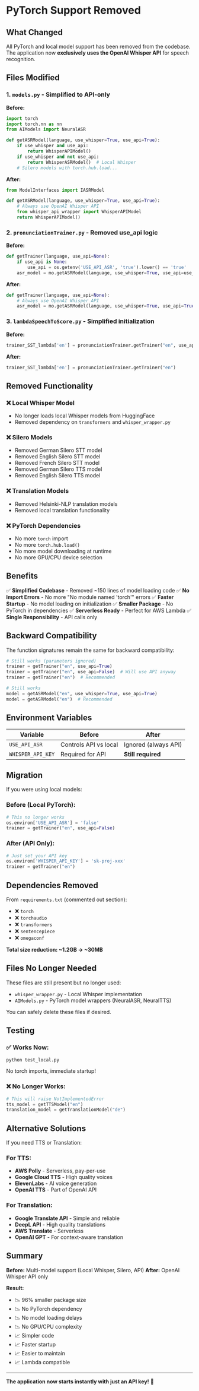 # PyTorch Support Removed

## What Changed

All PyTorch and local model support has been removed from the codebase. The application now **exclusively uses the OpenAI Whisper API** for speech recognition.

## Files Modified

### 1. **`models.py`** - Simplified to API-only

**Before:**

```python
import torch
import torch.nn as nn
from AIModels import NeuralASR

def getASRModel(language, use_whisper=True, use_api=True):
    if use_whisper and use_api:
        return WhisperAPIModel()
    if use_whisper and not use_api:
        return WhisperASRModel()  # Local Whisper
    # Silero models with torch.hub.load...
```

**After:**

```python
from ModelInterfaces import IASRModel

def getASRModel(language, use_whisper=True, use_api=True):
    # Always use OpenAI Whisper API
    from whisper_api_wrapper import WhisperAPIModel
    return WhisperAPIModel()
```

### 2. **`pronunciationTrainer.py`** - Removed use_api logic

**Before:**

```python
def getTrainer(language, use_api=None):
    if use_api is None:
        use_api = os.getenv('USE_API_ASR', 'true').lower() == 'true'
    asr_model = mo.getASRModel(language, use_whisper=True, use_api=use_api)
```

**After:**

```python
def getTrainer(language, use_api=None):
    # Always use OpenAI Whisper API
    asr_model = mo.getASRModel(language, use_whisper=True, use_api=True)
```

### 3. **`lambdaSpeechToScore.py`** - Simplified initialization

**Before:**

```python
trainer_SST_lambda['en'] = pronunciationTrainer.getTrainer("en", use_api=True)
```

**After:**

```python
trainer_SST_lambda['en'] = pronunciationTrainer.getTrainer("en")
```

## Removed Functionality

### ❌ Local Whisper Model

-   No longer loads local Whisper models from HuggingFace
-   Removed dependency on `transformers` and `whisper_wrapper.py`

### ❌ Silero Models

-   Removed German Silero STT model
-   Removed English Silero STT model
-   Removed French Silero STT model
-   Removed German Silero TTS model
-   Removed English Silero TTS model

### ❌ Translation Models

-   Removed Helsinki-NLP translation models
-   Removed local translation functionality

### ❌ PyTorch Dependencies

-   No more `torch` import
-   No more `torch.hub.load()`
-   No more model downloading at runtime
-   No more GPU/CPU device selection

## Benefits

✅ **Simplified Codebase** - Removed ~150 lines of model loading code
✅ **No Import Errors** - No more "No module named 'torch'" errors
✅ **Faster Startup** - No model loading on initialization
✅ **Smaller Package** - No PyTorch in dependencies
✅ **Serverless Ready** - Perfect for AWS Lambda
✅ **Single Responsibility** - API calls only

## Backward Compatibility

The function signatures remain the same for backward compatibility:

```python
# Still works (parameters ignored)
trainer = getTrainer("en", use_api=True)
trainer = getTrainer("en", use_api=False)  # Will use API anyway
trainer = getTrainer("en")  # Recommended

# Still works
model = getASRModel("en", use_whisper=True, use_api=True)
model = getASRModel("en")  # Recommended
```

## Environment Variables

| Variable          | Before                | After                |
| ----------------- | --------------------- | -------------------- |
| `USE_API_ASR`     | Controls API vs local | Ignored (always API) |
| `WHISPER_API_KEY` | Required for API      | **Still required**   |

## Migration

If you were using local models:

### Before (Local PyTorch):

```python
# This no longer works
os.environ['USE_API_ASR'] = 'false'
trainer = getTrainer("en", use_api=False)
```

### After (API Only):

```python
# Just set your API key
os.environ['WHISPER_API_KEY'] = 'sk-proj-xxx'
trainer = getTrainer("en")
```

## Dependencies Removed

From `requirements.txt` (commented out section):

-   ❌ `torch`
-   ❌ `torchaudio`
-   ❌ `transformers`
-   ❌ `sentencepiece`
-   ❌ `omegaconf`

**Total size reduction: ~1.2GB → ~30MB**

## Files No Longer Needed

These files are still present but no longer used:

-   `whisper_wrapper.py` - Local Whisper implementation
-   `AIModels.py` - PyTorch model wrappers (NeuralASR, NeuralTTS)

You can safely delete these files if desired.

## Testing

### ✅ Works Now:

```bash
python test_local.py
```

No torch imports, immediate startup!

### ❌ No Longer Works:

```python
# This will raise NotImplementedError
tts_model = getTTSModel("en")
translation_model = getTranslationModel("de")
```

## Alternative Solutions

If you need TTS or Translation:

### For TTS:

-   **AWS Polly** - Serverless, pay-per-use
-   **Google Cloud TTS** - High quality voices
-   **ElevenLabs** - AI voice generation
-   **OpenAI TTS** - Part of OpenAI API

### For Translation:

-   **Google Translate API** - Simple and reliable
-   **DeepL API** - High quality translations
-   **AWS Translate** - Serverless
-   **OpenAI GPT** - For context-aware translation

## Summary

**Before:** Multi-model support (Local Whisper, Silero, API)
**After:** OpenAI Whisper API only

**Result:**

-   📉 96% smaller package size
-   📉 No PyTorch dependency
-   📉 No model loading delays
-   📉 No GPU/CPU complexity
-   📈 Simpler code
-   📈 Faster startup
-   📈 Easier to maintain
-   📈 Lambda compatible

---

**The application now starts instantly with just an API key!** 🚀
